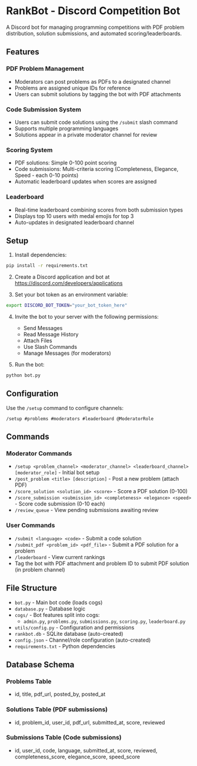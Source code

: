 # RankBot - Discord Competition Bot

A Discord bot for managing programming competitions with PDF problem distribution, solution submissions, and automated scoring/leaderboards.

## Features

### PDF Problem Management

- Moderators can post problems as PDFs to a designated channel
- Problems are assigned unique IDs for reference
- Users can submit solutions by tagging the bot with PDF attachments

### Code Submission System

- Users can submit code solutions using the `/submit` slash command
- Supports multiple programming languages
- Solutions appear in a private moderator channel for review

### Scoring System

- PDF solutions: Simple 0-100 point scoring
- Code submissions: Multi-criteria scoring (Completeness, Elegance, Speed - each 0-10 points)
- Automatic leaderboard updates when scores are assigned

### Leaderboard

- Real-time leaderboard combining scores from both submission types  
- Displays top 10 users with medal emojis for top 3
- Auto-updates in designated leaderboard channel

## Setup

1. Install dependencies:

```bash
pip install -r requirements.txt
```

2. Create a Discord application and bot at <https://discord.com/developers/applications>

3. Set your bot token as an environment variable:

```bash
export DISCORD_BOT_TOKEN="your_bot_token_here"
```

4. Invite the bot to your server with the following permissions:
   - Send Messages
   - Read Message History
   - Attach Files
   - Use Slash Commands
   - Manage Messages (for moderators)

5. Run the bot:

```bash
python bot.py
```

## Configuration

Use the `/setup` command to configure channels:

```
/setup #problems #moderators #leaderboard @ModeratorRole
```

## Commands

### Moderator Commands

- `/setup <problem_channel> <moderator_channel> <leaderboard_channel> [moderator_role]` - Initial bot setup
- `/post_problem <title> [description]` - Post a new problem (attach PDF)
- `/score_solution <solution_id> <score>` - Score a PDF solution (0-100)
- `/score_submission <submission_id> <completeness> <elegance> <speed>` - Score code submission (0-10 each)
- `/review_queue` - View pending submissions awaiting review

### User Commands  

- `/submit <language> <code>` - Submit a code solution
- `/submit_pdf <problem_id> <pdf_file>` - Submit a PDF solution for a problem
- `/leaderboard` - View current rankings
- Tag the bot with PDF attachment and problem ID to submit PDF solution (in problem channel)

## File Structure

- `bot.py` - Main bot code (loads cogs)
- `database.py` - Database logic
- `cogs/` - Bot features split into cogs:
  - `admin.py`, `problems.py`, `submissions.py`, `scoring.py`, `leaderboard.py`
- `utils/config.py` - Configuration and permissions
- `rankbot.db` - SQLite database (auto-created)
- `config.json` - Channel/role configuration (auto-created)
- `requirements.txt` - Python dependencies

## Database Schema

### Problems Table

- id, title, pdf_url, posted_by, posted_at

### Solutions Table (PDF submissions)

- id, problem_id, user_id, pdf_url, submitted_at, score, reviewed

### Submissions Table (Code submissions)  

- id, user_id, code, language, submitted_at, score, reviewed, completeness_score, elegance_score, speed_score
